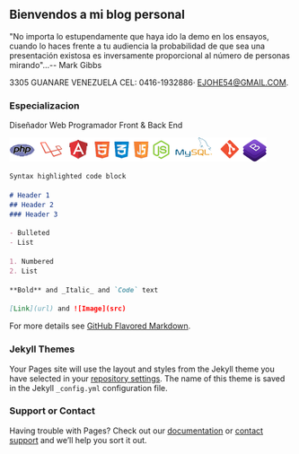 ## Bienvendos a mi blog personal

"No importa lo estupendamente que haya ido la demo en los ensayos, cuando lo haces frente a tu audiencia la probabilidad de que sea una presentación existosa es inversamente proporcional al número de personas mirando"...-- Mark Gibbs


3305 GUANARE VENEZUELA CEL: 0416-1932886· EJOHE54@GMAIL.COM.

### Especializacion

Diseñador Web Programador Front & Back End

![Image](lenguajes.png)

```markdown
Syntax highlighted code block

# Header 1
## Header 2
### Header 3

- Bulleted
- List

1. Numbered
2. List

**Bold** and _Italic_ and `Code` text

[Link](url) and ![Image](src)
```

For more details see [GitHub Flavored Markdown](https://guides.github.com/features/mastering-markdown/).

### Jekyll Themes

Your Pages site will use the layout and styles from the Jekyll theme you have selected in your [repository settings](https://github.com/emilioosuna/emilioosuna.github.io/settings). The name of this theme is saved in the Jekyll `_config.yml` configuration file.

### Support or Contact

Having trouble with Pages? Check out our [documentation](https://help.github.com/categories/github-pages-basics/) or [contact support](https://github.com/contact) and we’ll help you sort it out.
